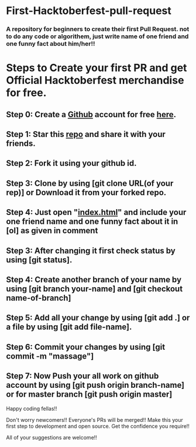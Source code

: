 # First-Hacktoberfest-pull-request

### A repository for beginners to create their first Pull Request. not to do any code or algorithem, just write name of one friend and one funny fact about him/her!! 

# Steps to Create your first PR and get Official Hacktoberfest merchandise for free.
## Step 0: Create a [Github](https://github.com/) account for free [here](https://github.com/).
## Step 1: Star this [repo](https://github.com/Leo5661/first-Hacktoberfest-pull-request) and share it with your friends.
## Step 2: Fork it using your github id.
## Step 3: Clone by using [git clone URL(of your rep)] or Download it from your forked repo.
## Step 4: Just open "[index.html](https://github.com/Leo5661/first-Hacktoberfest-pull-request/blob/master/index.html)" and include your one   friend name and one funny fact about it in [ol] as given in comment
## Step 3: After changing it first check status by using [git status].
## Step 4: Create another branch of your name by using [git branch your-name] and [git checkout name-of-branch]
## Step 5: Add all your change by using [git add .] or a file by using [git add file-name].
## Step 6: Commit your changes by using [git commit -m "massage"]
## Step 7: Now Push your all work on github account by using [git push origin branch-name] or for master branch [git push origin master] 

Happy coding fellas!!

Don't worry newcomers!! Everyone's PRs will be merged!! Make this your first step to development and open source. Get the confidence you require!!

All of your suggestions are welcome!!
